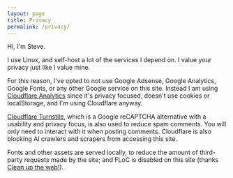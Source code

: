 ```yaml
---
layout: page
title: Privacy
permalink: /privacy/
---
```

Hi, I'm Steve.

I use Linux, and self-host a lot of the services I depend on. I value your privacy just like I value mine.

For this reason, I've opted to not use Google Adsense, Google Analytics, Google Fonts, or any other Google service on this site. Instead I am using [Cloudflare Analytics](https://www.cloudflare.com/web-analytics/) since it's privacy focused, doesn't use cookies or localStorage, and I'm using Cloudflare anyway.

[Cloudflare Turnstile](https://www.cloudflare.com/products/turnstile/), which is a Google reCAPTCHA alternative with a usability and privacy focus, is also used to reduce spam comments. You will only need to interact with it when posting comments. Cloudflare is also blocking AI crawlers and scrapers from accessing this site.

Fonts and other assets are served locally, to reduce the amount of third-party requests made by the site; and FLoC is disabled on this site (thanks [Clean up the web!](https://cleanuptheweb.org/)).
